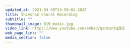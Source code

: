 ```yaml
---
updated_at: 2021-03-30T13:59:01.302Z
title: Shivoham Choral Recording
subtitle: ""
thumbnail_image: 019_music.jpg
video_link: https://www.youtube.com/embed/qaHzxn6qZDE
web_page_link: ""
media_section: false
---
```

